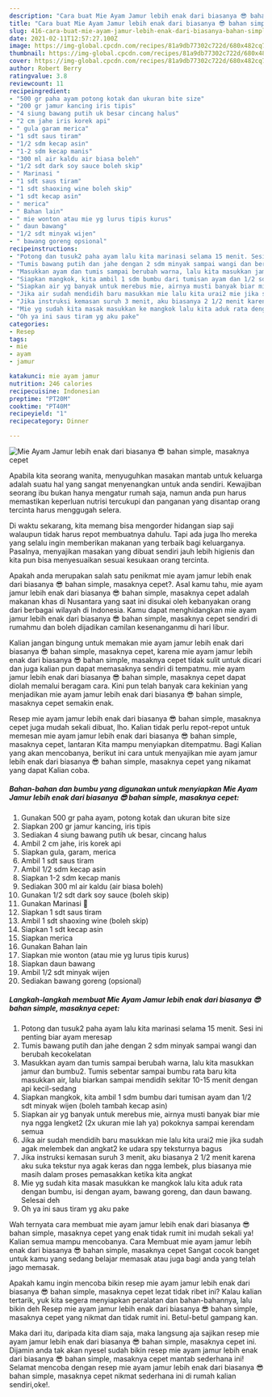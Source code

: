 ```yaml
---
description: "Cara buat Mie Ayam Jamur lebih enak dari biasanya 😎 bahan simple, masaknya cepet yang enak dan Mudah Dibuat"
title: "Cara buat Mie Ayam Jamur lebih enak dari biasanya 😎 bahan simple, masaknya cepet yang enak dan Mudah Dibuat"
slug: 416-cara-buat-mie-ayam-jamur-lebih-enak-dari-biasanya-bahan-simple-masaknya-cepet-yang-enak-dan-mudah-dibuat
date: 2021-02-11T12:57:27.100Z
image: https://img-global.cpcdn.com/recipes/81a9db77302c722d/680x482cq70/mie-ayam-jamur-lebih-enak-dari-biasanya-😎-bahan-simple-masaknya-cepet-foto-resep-utama.jpg
thumbnail: https://img-global.cpcdn.com/recipes/81a9db77302c722d/680x482cq70/mie-ayam-jamur-lebih-enak-dari-biasanya-😎-bahan-simple-masaknya-cepet-foto-resep-utama.jpg
cover: https://img-global.cpcdn.com/recipes/81a9db77302c722d/680x482cq70/mie-ayam-jamur-lebih-enak-dari-biasanya-😎-bahan-simple-masaknya-cepet-foto-resep-utama.jpg
author: Robert Berry
ratingvalue: 3.8
reviewcount: 11
recipeingredient:
- "500 gr paha ayam potong kotak dan ukuran bite size"
- "200 gr jamur kancing iris tipis"
- "4 siung bawang putih uk besar cincang halus"
- "2 cm jahe iris korek api"
- " gula garam merica"
- "1 sdt saus tiram"
- "1/2 sdm kecap asin"
- "1-2 sdm kecap manis"
- "300 ml air kaldu air biasa boleh"
- "1/2 sdt dark soy sauce boleh skip"
- " Marinasi "
- "1 sdt saus tiram"
- "1 sdt shaoxing wine boleh skip"
- "1 sdt kecap asin"
- " merica"
- " Bahan lain"
- " mie wonton atau mie yg lurus tipis kurus"
- " daun bawang"
- "1/2 sdt minyak wijen"
- " bawang goreng opsional"
recipeinstructions:
- "Potong dan tusuk2 paha ayam lalu kita marinasi selama 15 menit. Sesi ini penting biar ayam meresap"
- "Tumis bawang putih dan jahe dengan 2 sdm minyak sampai wangi dan berubah kecokelatan"
- "Masukkan ayam dan tumis sampai berubah warna, lalu kita masukkan jamur dan bumbu2. Tumis sebentar sampai bumbu rata baru kita masukkan air, lalu biarkan sampai mendidih sekitar 10-15 menit dengan api kecil-sedang"
- "Siapkan mangkok, kita ambil 1 sdm bumbu dari tumisan ayam dan 1/2 sdt minyak wijen (boleh tambah kecap asin)"
- "Siapkan air yg banyak untuk merebus mie, airnya musti banyak biar mie nya ngga lengket2 (2x ukuran mie lah ya) pokoknya sampai kerendam semua"
- "Jika air sudah mendidih baru masukkan mie lalu kita urai2 mie jika sudah agak melembek dan angkat2 ke udara spy teksturnya bagus"
- "Jika instruksi kemasan suruh 3 menit, aku biasanya 2 1/2 menit karena aku suka tekstur nya agak keras dan ngga lembek, plus biasanya mie masih dalam proses pemasakkan ketika kita angkat"
- "Mie yg sudah kita masak masukkan ke mangkok lalu kita aduk rata dengan bumbu, isi dengan ayam, bawang goreng, dan daun bawang. Selesai deh"
- "Oh ya ini saus tiram yg aku pake"
categories:
- Resep
tags:
- mie
- ayam
- jamur

katakunci: mie ayam jamur 
nutrition: 246 calories
recipecuisine: Indonesian
preptime: "PT20M"
cooktime: "PT40M"
recipeyield: "1"
recipecategory: Dinner

---
```



![Mie Ayam Jamur lebih enak dari biasanya 😎 bahan simple, masaknya cepet](https://img-global.cpcdn.com/recipes/81a9db77302c722d/680x482cq70/mie-ayam-jamur-lebih-enak-dari-biasanya-😎-bahan-simple-masaknya-cepet-foto-resep-utama.jpg)

Apabila kita seorang wanita, menyuguhkan masakan mantab untuk keluarga adalah suatu hal yang sangat menyenangkan untuk anda sendiri. Kewajiban seorang ibu bukan hanya mengatur rumah saja, namun anda pun harus memastikan keperluan nutrisi tercukupi dan panganan yang disantap orang tercinta harus menggugah selera.

Di waktu  sekarang, kita memang bisa mengorder hidangan siap saji walaupun tidak harus repot membuatnya dahulu. Tapi ada juga lho mereka yang selalu ingin memberikan makanan yang terbaik bagi keluarganya. Pasalnya, menyajikan masakan yang dibuat sendiri jauh lebih higienis dan kita pun bisa menyesuaikan sesuai kesukaan orang tercinta. 



Apakah anda merupakan salah satu penikmat mie ayam jamur lebih enak dari biasanya 😎 bahan simple, masaknya cepet?. Asal kamu tahu, mie ayam jamur lebih enak dari biasanya 😎 bahan simple, masaknya cepet adalah makanan khas di Nusantara yang saat ini disukai oleh kebanyakan orang dari berbagai wilayah di Indonesia. Kamu dapat menghidangkan mie ayam jamur lebih enak dari biasanya 😎 bahan simple, masaknya cepet sendiri di rumahmu dan boleh dijadikan camilan kesenanganmu di hari libur.

Kalian jangan bingung untuk memakan mie ayam jamur lebih enak dari biasanya 😎 bahan simple, masaknya cepet, karena mie ayam jamur lebih enak dari biasanya 😎 bahan simple, masaknya cepet tidak sulit untuk dicari dan juga kalian pun dapat memasaknya sendiri di tempatmu. mie ayam jamur lebih enak dari biasanya 😎 bahan simple, masaknya cepet dapat diolah memalui beragam cara. Kini pun telah banyak cara kekinian yang menjadikan mie ayam jamur lebih enak dari biasanya 😎 bahan simple, masaknya cepet semakin enak.

Resep mie ayam jamur lebih enak dari biasanya 😎 bahan simple, masaknya cepet juga mudah sekali dibuat, lho. Kalian tidak perlu repot-repot untuk memesan mie ayam jamur lebih enak dari biasanya 😎 bahan simple, masaknya cepet, lantaran Kita mampu menyiapkan ditempatmu. Bagi Kalian yang akan mencobanya, berikut ini cara untuk menyajikan mie ayam jamur lebih enak dari biasanya 😎 bahan simple, masaknya cepet yang nikamat yang dapat Kalian coba.

<!--inarticleads1-->

##### Bahan-bahan dan bumbu yang digunakan untuk menyiapkan Mie Ayam Jamur lebih enak dari biasanya 😎 bahan simple, masaknya cepet:

1. Gunakan 500 gr paha ayam, potong kotak dan ukuran bite size
1. Siapkan 200 gr jamur kancing, iris tipis
1. Sediakan 4 siung bawang putih uk besar, cincang halus
1. Ambil 2 cm jahe, iris korek api
1. Siapkan  gula, garam, merica
1. Ambil 1 sdt saus tiram
1. Ambil 1/2 sdm kecap asin
1. Siapkan 1-2 sdm kecap manis
1. Sediakan 300 ml air kaldu (air biasa boleh)
1. Gunakan 1/2 sdt dark soy sauce (boleh skip)
1. Gunakan  Marinasi 🐔
1. Siapkan 1 sdt saus tiram
1. Ambil 1 sdt shaoxing wine (boleh skip)
1. Siapkan 1 sdt kecap asin
1. Siapkan  merica
1. Gunakan  Bahan lain
1. Siapkan  mie wonton (atau mie yg lurus tipis kurus)
1. Siapkan  daun bawang
1. Ambil 1/2 sdt minyak wijen
1. Sediakan  bawang goreng (opsional)




<!--inarticleads2-->

##### Langkah-langkah membuat Mie Ayam Jamur lebih enak dari biasanya 😎 bahan simple, masaknya cepet:

1. Potong dan tusuk2 paha ayam lalu kita marinasi selama 15 menit. Sesi ini penting biar ayam meresap
1. Tumis bawang putih dan jahe dengan 2 sdm minyak sampai wangi dan berubah kecokelatan
1. Masukkan ayam dan tumis sampai berubah warna, lalu kita masukkan jamur dan bumbu2. Tumis sebentar sampai bumbu rata baru kita masukkan air, lalu biarkan sampai mendidih sekitar 10-15 menit dengan api kecil-sedang
1. Siapkan mangkok, kita ambil 1 sdm bumbu dari tumisan ayam dan 1/2 sdt minyak wijen (boleh tambah kecap asin)
1. Siapkan air yg banyak untuk merebus mie, airnya musti banyak biar mie nya ngga lengket2 (2x ukuran mie lah ya) pokoknya sampai kerendam semua
1. Jika air sudah mendidih baru masukkan mie lalu kita urai2 mie jika sudah agak melembek dan angkat2 ke udara spy teksturnya bagus
1. Jika instruksi kemasan suruh 3 menit, aku biasanya 2 1/2 menit karena aku suka tekstur nya agak keras dan ngga lembek, plus biasanya mie masih dalam proses pemasakkan ketika kita angkat
1. Mie yg sudah kita masak masukkan ke mangkok lalu kita aduk rata dengan bumbu, isi dengan ayam, bawang goreng, dan daun bawang. Selesai deh
1. Oh ya ini saus tiram yg aku pake




Wah ternyata cara membuat mie ayam jamur lebih enak dari biasanya 😎 bahan simple, masaknya cepet yang enak tidak rumit ini mudah sekali ya! Kalian semua mampu mencobanya. Cara Membuat mie ayam jamur lebih enak dari biasanya 😎 bahan simple, masaknya cepet Sangat cocok banget untuk kamu yang sedang belajar memasak atau juga bagi anda yang telah jago memasak.

Apakah kamu ingin mencoba bikin resep mie ayam jamur lebih enak dari biasanya 😎 bahan simple, masaknya cepet lezat tidak ribet ini? Kalau kalian tertarik, yuk kita segera menyiapkan peralatan dan bahan-bahannya, lalu bikin deh Resep mie ayam jamur lebih enak dari biasanya 😎 bahan simple, masaknya cepet yang nikmat dan tidak rumit ini. Betul-betul gampang kan. 

Maka dari itu, daripada kita diam saja, maka langsung aja sajikan resep mie ayam jamur lebih enak dari biasanya 😎 bahan simple, masaknya cepet ini. Dijamin anda tak akan nyesel sudah bikin resep mie ayam jamur lebih enak dari biasanya 😎 bahan simple, masaknya cepet mantab sederhana ini! Selamat mencoba dengan resep mie ayam jamur lebih enak dari biasanya 😎 bahan simple, masaknya cepet nikmat sederhana ini di rumah kalian sendiri,oke!.

